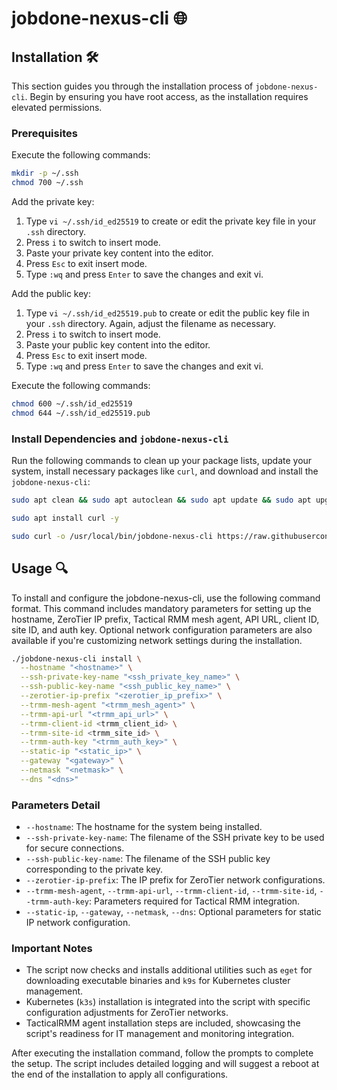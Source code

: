 # jobdone-nexus-cli 🌐

## Installation 🛠️

This section guides you through the installation process of `jobdone-nexus-cli`. Begin by ensuring you have root access, as the installation requires elevated permissions.

### Prerequisites

Execute the following commands:

```bash
mkdir -p ~/.ssh
chmod 700 ~/.ssh
```

Add the private key:

1. Type `vi ~/.ssh/id_ed25519` to create or edit the private key file in your `.ssh` directory.
1. Press `i` to switch to insert mode.
1. Paste your private key content into the editor.
1. Press `Esc` to exit insert mode.
1. Type `:wq` and press `Enter` to save the changes and exit vi.

Add the public key:

1. Type `vi ~/.ssh/id_ed25519.pub` to create or edit the public key file in your `.ssh` directory. Again, adjust the filename as necessary.
1. Press `i` to switch to insert mode.
1. Paste your public key content into the editor.
1. Press `Esc` to exit insert mode.
1. Type `:wq` and press `Enter` to save the changes and exit vi.

Execute the following commands:

```bash
chmod 600 ~/.ssh/id_ed25519
chmod 644 ~/.ssh/id_ed25519.pub
```

### Install Dependencies and `jobdone-nexus-cli`

Run the following commands to clean up your package lists, update your system, install necessary packages like `curl`, and download and install the `jobdone-nexus-cli`:

```bash
sudo apt clean && sudo apt autoclean && sudo apt update && sudo apt upgrade -y

sudo apt install curl -y

sudo curl -o /usr/local/bin/jobdone-nexus-cli https://raw.githubusercontent.com/jobdone-official/jobdone-nexus-cli/main/jobdone-nexus-cli && sudo chmod +x /usr/local/bin/jobdone-nexus-cli
```

## Usage 🔍

To install and configure the jobdone-nexus-cli, use the following command format. This command includes mandatory parameters for setting up the hostname, ZeroTier IP prefix, Tactical RMM mesh agent, API URL, client ID, site ID, and auth key. Optional network configuration parameters are also available if you're customizing network settings during the installation.

```bash
./jobdone-nexus-cli install \
  --hostname "<hostname>" \
  --ssh-private-key-name "<ssh_private_key_name>" \
  --ssh-public-key-name "<ssh_public_key_name>" \
  --zerotier-ip-prefix "<zerotier_ip_prefix>" \
  --trmm-mesh-agent "<trmm_mesh_agent>" \
  --trmm-api-url "<trmm_api_url>" \
  --trmm-client-id <trmm_client_id> \
  --trmm-site-id <trmm_site_id> \
  --trmm-auth-key "<trmm_auth_key>" \
  --static-ip "<static_ip>" \
  --gateway "<gateway>" \
  --netmask "<netmask>" \
  --dns "<dns>"
```

### Parameters Detail

- `--hostname`: The hostname for the system being installed.
- `--ssh-private-key-name`: The filename of the SSH private key to be used for secure connections.
- `--ssh-public-key-name`: The filename of the SSH public key corresponding to the private key.
- `--zerotier-ip-prefix`: The IP prefix for ZeroTier network configurations.
- `--trmm-mesh-agent`, `--trmm-api-url`, `--trmm-client-id`, `--trmm-site-id`, `--trmm-auth-key`: Parameters required for Tactical RMM integration.
- `--static-ip`, `--gateway`, `--netmask`, `--dns`: Optional parameters for static IP network configuration.

### Important Notes

- The script now checks and installs additional utilities such as `eget` for downloading executable binaries and `k9s` for Kubernetes cluster management.
- Kubernetes (`k3s`) installation is integrated into the script with specific configuration adjustments for ZeroTier networks.
- TacticalRMM agent installation steps are included, showcasing the script's readiness for IT management and monitoring integration.

After executing the installation command, follow the prompts to complete the setup. The script includes detailed logging and will suggest a reboot at the end of the installation to apply all configurations.
